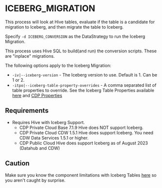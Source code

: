 # ICEBERG_MIGRATION

This process will look at Hive tables, evaluate if the table is a candidate for migration to Iceberg, and then migrate the table to Iceberg.

Specify `-d ICEBERG_CONVERSION` as the DataStrategy to run the Iceberg Migration.

This process uses Hive SQL to build(and run) the conversion scripts.  These are "inplace" migrations.

The following options apply to the Iceberg Migration:
- `-iv|--iceberg-version` - The Iceberg version to use.  Default is 1.  Can be 1 or 2.
- `-itpo|--iceberg-table-property-overrides` - A comma separated list of table properties to override.  See the Iceberg Table Properties available [here](https://iceberg.apache.org/docs/latest/configuration/#configuration) and [CDP Properties](https://docs.cloudera.com/cdw-runtime/cloud/iceberg-how-to/topics/iceberg-table-properties.html)

## Requirements

- Requires Hive with Iceberg Support.
  - CDP Private Cloud Base 7.1.9 Hive does NOT support Iceberg.
  - CDP Private Cloud CDW 1.5.1 Hive does support Iceberg.  You need CDW Data Services 1.5.1 or higher.
  - CDP Public Cloud Hive does support Iceberg as of August 2023 (Datahub and CDW)

## Caution

Make sure you know the component limitations with Iceberg Tables [here](https://docs.cloudera.com/cdp-public-cloud/cloud/cdp-iceberg/topics/iceberg-in-cdp.html) so you aren't caught by surprise.
